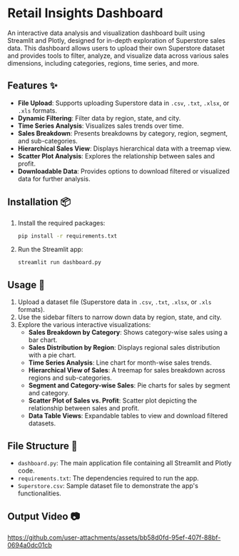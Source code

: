 # Retail Insights Dashboard

An interactive data analysis and visualization dashboard built using Streamlit and Plotly, designed for in-depth exploration of Superstore sales data. This dashboard allows users to upload their own Superstore dataset and provides tools to filter, analyze, and visualize data across various sales dimensions, including categories, regions, time series, and more.

## Features ✨

- **File Upload**: Supports uploading Superstore data in `.csv`, `.txt`, `.xlsx`, or `.xls` formats.
- **Dynamic Filtering**: Filter data by region, state, and city.
- **Time Series Analysis**: Visualizes sales trends over time.
- **Sales Breakdown**: Presents breakdowns by category, region, segment, and sub-categories.
- **Hierarchical Sales View**: Displays hierarchical data with a treemap view.
- **Scatter Plot Analysis**: Explores the relationship between sales and profit.
- **Downloadable Data**: Provides options to download filtered or visualized data for further analysis.

## Installation 📦

1. Install the required packages:
   ```bash
   pip install -r requirements.txt
   ```
1. Run the Streamlit app:
   ```bash
   streamlit run dashboard.py
   ```

## Usage 🚀

1. Upload a dataset file (Superstore data in `.csv`, `.txt`, `.xlsx`, or `.xls` formats).
2. Use the sidebar filters to narrow down data by region, state, and city.
3. Explore the various interactive visualizations:
   - **Sales Breakdown by Category**: Shows category-wise sales using a bar chart.
   - **Sales Distribution by Region**: Displays regional sales distribution with a pie chart.
   - **Time Series Analysis**: Line chart for month-wise sales trends.
   - **Hierarchical View of Sales**: A treemap for sales breakdown across regions and sub-categories.
   - **Segment and Category-wise Sales**: Pie charts for sales by segment and category.
   - **Scatter Plot of Sales vs. Profit**: Scatter plot depicting the relationship between sales and profit.
   - **Data Table Views**: Expandable tables to view and download filtered datasets.

## File Structure 📁

- `dashboard.py`: The main application file containing all Streamlit and Plotly code.
- `requirements.txt`: The dependencies required to run the app.
- `Superstore.csv`: Sample dataset file to demonstrate the app's functionalities.

## Output Video 📷

https://github.com/user-attachments/assets/bb58d0fd-95ef-407f-88bf-0694a0dc01cb

